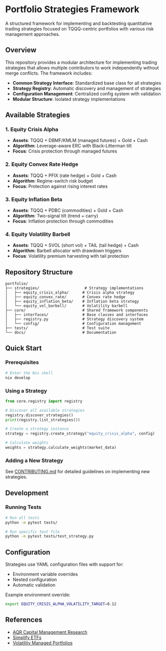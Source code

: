 # Portfolio Strategies Framework

A structured framework for implementing and backtesting quantitative trading strategies focused on TQQQ-centric portfolios with various risk management approaches.

## Overview

This repository provides a modular architecture for implementing trading strategies that allows multiple contributors to work independently without merge conflicts. The framework includes:

- **Common Strategy Interface**: Standardized base class for all strategies
- **Strategy Registry**: Automatic discovery and management of strategies
- **Configuration Management**: Centralized config system with validation
- **Modular Structure**: Isolated strategy implementations

## Available Strategies

### 1. Equity Crisis Alpha

- **Assets**: TQQQ + DBMF/KMLM (managed futures) + Gold + Cash
- **Algorithm**: Leverage-aware ERC with Black-Litterman tilt
- **Focus**: Crisis protection through managed futures

### 2. Equity Convex Rate Hedge

- **Assets**: TQQQ + PFIX (rate hedge) + Gold + Cash
- **Algorithm**: Regime-switch risk budget
- **Focus**: Protection against rising interest rates

### 3. Equity Inflation Beta

- **Assets**: TQQQ + PDBC (commodities) + Gold + Cash
- **Algorithm**: Two-signal tilt (trend + carry)
- **Focus**: Inflation protection through commodities

### 4. Equity Volatility Barbell

- **Assets**: TQQQ + SVOL (short vol) + TAIL (tail hedge) + Cash
- **Algorithm**: Barbell allocator with drawdown triggers
- **Focus**: Volatility premium harvesting with tail protection

## Repository Structure

```
portfolio/
├── strategies/                    # Strategy implementations
│   ├── equity_crisis_alpha/      # Crisis alpha strategy
│   ├── equity_convex_rate/       # Convex rate hedge
│   ├── equity_inflation_beta/    # Inflation beta strategy
│   └── equity_vol_barbell/       # Volatility barbell
├── core/                         # Shared framework components
│   ├── interfaces/               # Base classes and interfaces
│   ├── registry.py               # Strategy discovery system
│   └── config/                   # Configuration management
├── tests/                        # Test suite
└── docs/                         # Documentation
```

## Quick Start

### Prerequisites

```bash
# Enter the Nix shell
nix develop
```

### Using a Strategy

```python
from core.registry import registry

# Discover all available strategies
registry.discover_strategies()
print(registry.list_strategies())

# Create a strategy instance
strategy = registry.create_strategy("equity_crisis_alpha", config)

# Calculate weights
weights = strategy.calculate_weights(market_data)
```

### Adding a New Strategy

See [CONTRIBUTING.md](CONTRIBUTING.md) for detailed guidelines on implementing new strategies.

## Development

### Running Tests

```bash
# Run all tests
python -m pytest tests/

# Run specific test file
python -m pytest tests/test_strategy.py
```

## Configuration

Strategies use YAML configuration files with support for:

- Environment variable overrides
- Nested configuration
- Automatic validation

Example environment override:

```bash
export EQUITY_CRISIS_ALPHA_VOLATILITY_TARGET=0.12
```

## References

- [AQR Capital Management Research](https://www.aqr.com/Insights/Research)
- [Simplify ETFs](https://www.simplify.us/etfs)
- [Volatility Managed Portfolios](https://onlinelibrary.wiley.com/doi/abs/10.1111/jofi.12513)

